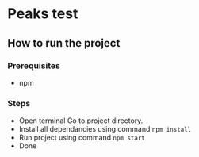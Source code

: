 # Peaks test

## How to run the project

### Prerequisites

- npm

### Steps

- Open terminal Go to project directory.
- Install all dependancies using command `npm install`
- Run project using command `npm start`
- Done
